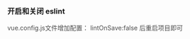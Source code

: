 <h3 id="DCDLE">开启和关闭 eslint</h3>
<font style="color:rgb(77, 77, 77);">vue.config.js文件增加配置：</font>  
<font style="color:rgb(77, 77, 77);">lintOnSave:false 后重启项目即可</font> 
